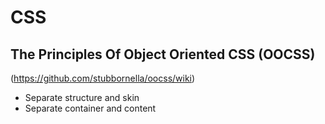 # CSS

## The Principles Of Object Oriented CSS (OOCSS)
(https://github.com/stubbornella/oocss/wiki)
- Separate structure and skin
- Separate container and content



